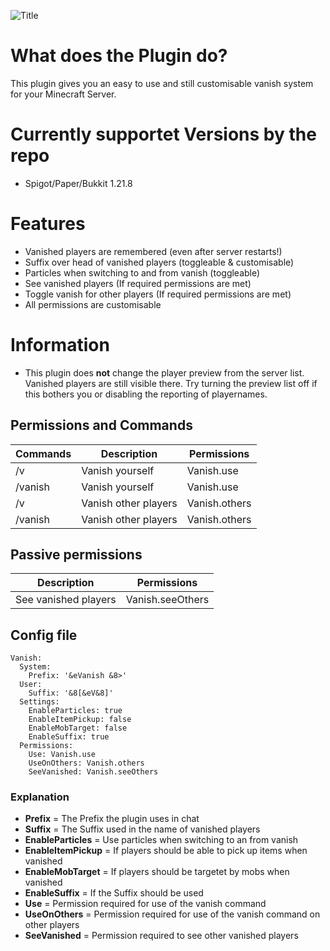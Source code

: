 ![Title](https://cdn.modrinth.com/data/cached_images/bc255a6940ee58b4974530854bc34fd8bf782420.png)
# What does the Plugin do?
This plugin gives you an easy to use and still customisable vanish system for your Minecraft Server.

# Currently supportet Versions by the repo
- Spigot/Paper/Bukkit 1.21.8

# Features
- Vanished players are remembered (even after server restarts!)
- Suffix over head of vanished players (toggleable & customisable)
- Particles when switching to and from vanish (toggleable)
- See vanished players (If required permissions are met)
- Toggle vanish for other players (If required permissions are met)
- All permissions are customisable

# Information
- This plugin does **not** change the player preview from the server list. Vanished players are still visible there. Try turning the preview list off if this bothers you or disabling the reporting of playernames.

## Permissions and Commands
| **Commands**        |**Description**          | **Permissions**       |
|---------------------|-------------------------|-----------------------|
| /v                  | Vanish yourself         | Vanish.use            |
| /vanish             | Vanish yourself         | Vanish.use            |
| /v <Player>         | Vanish other players    | Vanish.others         |
| /vanish <Player>    | Vanish other players    | Vanish.others         |

## Passive permissions
|**Description**          | **Permissions**       |
|-------------------------|-----------------------|
| See vanished players    | Vanish.seeOthers      |

## Config file
```
Vanish:
  System:
    Prefix: '&eVanish &8>'
  User:
    Suffix: '&8[&eV&8]'
  Settings:
    EnableParticles: true
    EnableItemPickup: false
    EnableMobTarget: false
    EnableSuffix: true
  Permissions:
    Use: Vanish.use
    UseOnOthers: Vanish.others
    SeeVanished: Vanish.seeOthers

```
### Explanation
- **Prefix** = The Prefix the plugin uses in chat
- **Suffix** = The Suffix used in the name of vanished players
- **EnableParticles** = Use particles when switching to an from vanish
- **EnableItemPickup** = If players should be able to pick up items when vanished
- **EnableMobTarget** = If players should be targetet by mobs when vanished
- **EnableSuffix** = If the Suffix should be used
- **Use** = Permission required for use of the vanish command
- **UseOnOthers** = Permission required for use of the vanish command on other players
- **SeeVanished** = Permission required to see other vanished players
